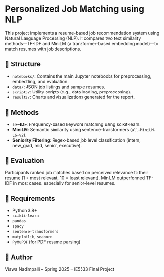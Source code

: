 # Personalized Job Matching using NLP

This project implements a resume-based job recommendation system using Natural Language Processing (NLP). It compares two text similarity methods—TF-IDF and MiniLM (a transformer-based embedding model)—to match resumes with job descriptions.

## 📁 Structure

- `notebooks/`: Contains the main Jupyter notebooks for preprocessing, embedding, and evaluation.
- `data/`: JSON job listings and sample resumes.
- `scripts/`: Utility scripts (e.g., data loading, preprocessing).
- `results/`: Charts and visualizations generated for the report.

## 🧠 Methods

- **TF-IDF**: Frequency-based keyword matching using scikit-learn.
- **MiniLM**: Semantic similarity using sentence-transformers (`all-MiniLM-L6-v2`).
- **Seniority Filtering**: Regex-based job level classification (intern, new_grad, mid, senior, executive).

## 📝 Evaluation

Participants ranked job matches based on perceived relevance to their resume (1 = most relevant, 10 = least relevant). MiniLM outperformed TF-IDF in most cases, especially for senior-level resumes.

## 🚀 Requirements

- Python 3.8+
- `scikit-learn`
- `pandas`
- `spacy`
- `sentence-transformers`
- `matplotlib`, `seaborn`
- `PyMuPDF` (for PDF resume parsing)

## 📌 Author

Viswa Nadimpalli – Spring 2025 – IE5533 Final Project
